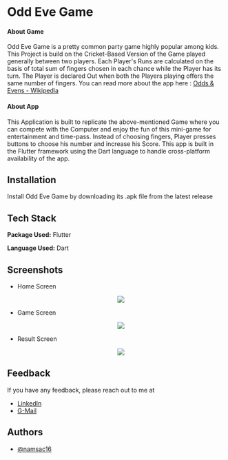 
# Odd Eve Game

#### About Game
Odd Eve Game is a pretty common party game highly popular among kids.
This Project is build on the Cricket-Based Version of the Game 
played generally between two players.
Each Player's Runs are calculated on the basis of total sum of fingers chosen in
each chance while the Player has its turn. The Player is declared Out
when both the Players playing offers the same number of fingers.
You can read more about the app here : [Odds & Evens - Wikipedia](https://en.wikipedia.org/wiki/Odds_and_evens_(hand_game))

#### About App
This Application is built to replicate the above-mentioned Game where
you can compete with the Computer and enjoy the fun of this mini-game
for entertainment and time-pass. Instead of choosing fingers, Player
presses buttons to choose his number and increase his Score. This app is built in the Flutter framework using the Dart language to 
handle cross-platform availability of the app.
## Installation

Install Odd Eve Game by downloading its .apk file from the 
latest release

    
## Tech Stack

**Package Used:** Flutter

**Language Used:** Dart

  
## Screenshots

- Home Screen
    
    <p align="center" ><img src="https://github.com/namsac16/odd_eve/blob/main/screenshots/Home%20Screen.jpg" heigth="20"></p>

- Game Screen

    <p align="center" ><img src="https://github.com/namsac16/odd_eve/blob/main/screenshots/Game%20Screen.jpg" heigth="20"></p>

- Result Screen

    <p align="center" ><img src="https://github.com/namsac16/odd_eve/blob/main/screenshots/Result%20Screen.jpg" heigth="20"></p>

  
## Feedback

If you have any feedback, please reach out to me at 
- [LinkedIn](https://www.linkedin.com/in/naman-sachdeva-9151b5208/)
- [G-Mail](mailto:namansachdeva160201@gmail.com)
  
## Authors

- [@namsac16](https://www.github.com/namsac16)

  
